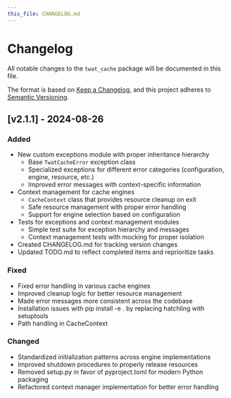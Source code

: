 ```yaml
---
this_file: CHANGELOG.md
---
```


# Changelog

All notable changes to the `twat_cache` package will be documented in this file.

The format is based on [Keep a Changelog](https://keepachangelog.com/en/1.0.0/),
and this project adheres to [Semantic Versioning](https://semver.org/spec/v2.0.0.html).

## [v2.1.1] - 2024-08-26

### Added

- New custom exceptions module with proper inheritance hierarchy
  - Base `TwatCacheError` exception class
  - Specialized exceptions for different error categories (configuration, engine, resource, etc.)
  - Improved error messages with context-specific information
- Context management for cache engines
  - `CacheContext` class that provides resource cleanup on exit
  - Safe resource management with proper error handling
  - Support for engine selection based on configuration
- Tests for exceptions and context management modules
  - Simple test suite for exception hierarchy and messages
  - Context management tests with mocking for proper isolation
- Created CHANGELOG.md for tracking version changes
- Updated TODO.md to reflect completed items and reprioritize tasks

### Fixed

- Fixed error handling in various cache engines
- Improved cleanup logic for better resource management
- Made error messages more consistent across the codebase
- Installation issues with pip install -e . by replacing hatchling with setuptools
- Path handling in CacheContext

### Changed

- Standardized initialization patterns across engine implementations
- Improved shutdown procedures to properly release resources
- Removed setup.py in favor of pyproject.toml for modern Python packaging
- Refactored context manager implementation for better error handling 

